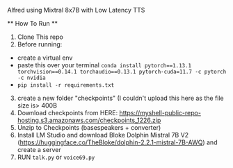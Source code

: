 Alfred using Mixtral 8x7B with Low Latency TTS

** How To Run **
1. Clone This repo
2. Before running:
- create a virtual env
- paste this over your terminal `conda install pytorch==1.13.1 torchvision==0.14.1 torchaudio==0.13.1 pytorch-cuda=11.7 -c pytorch -c nvidia`
- `pip install -r requirements.txt`
3. create a new folder "checkpoints" (I couldn't upload this here as the file size is> 400B
4. Download checkpoints from HERE: https://myshell-public-repo-hosting.s3.amazonaws.com/checkpoints_1226.zip
5. Unzip to Checkpoints (basespeakers + converter)
6. Install LM Studio and download Bloke Dolphin Mistral 7B V2 (https://huggingface.co/TheBloke/dolphin-2.2.1-mistral-7B-AWQ) and create a server
7. RUN `talk.py` or `voice69.py`
